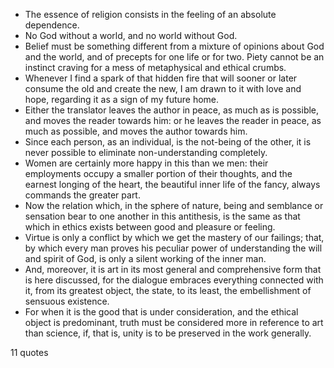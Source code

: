  - The essence of religion consists in the feeling of an absolute dependence.
 - No God without a world, and no world without God.
 - Belief must be something different from a mixture of opinions about God and the world, and of precepts for one life or for two. Piety cannot be an instinct craving for a mess of metaphysical and ethical crumbs.
 - Whenever I find a spark of that hidden fire that will sooner or later consume the old and create the new, I am drawn to it with love and hope, regarding it as a sign of my future home.
 - Either the translator leaves the author in peace, as much as is possible, and moves the reader towards him: or he leaves the reader in peace, as much as possible, and moves the author towards him.
 - Since each person, as an individual, is the not-being of the other, it is never possible to eliminate non-understanding completely.
 - Women are certainly more happy in this than we men: their employments occupy a smaller portion of their thoughts, and the earnest longing of the heart, the beautiful inner life of the fancy, always commands the greater part.
 - Now the relation which, in the sphere of nature, being and semblance or sensation bear to one another in this antithesis, is the same as that which in ethics exists between good and pleasure or feeling.
 - Virtue is only a conflict by which we get the mastery of our failings; that, by which every man proves his peculiar power of understanding the will and spirit of God, is only a silent working of the inner man.
 - And, moreover, it is art in its most general and comprehensive form that is here discussed, for the dialogue embraces everything connected with it, from its greatest object, the state, to its least, the embellishment of sensuous existence.
 - For when it is the good that is under consideration, and the ethical object is predominant, truth must be considered more in reference to art than science, if, that is, unity is to be preserved in the work generally.

11 quotes